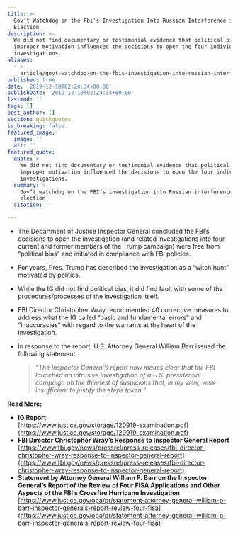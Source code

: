```yaml
---
title: >-
  Gov't Watchdog on the Fbi's Investigation Into Russian Interference in 2016
  Election
description: >-
  We did not find documentary or testimonial evidence that political bias or
  improper motivation influenced the decisions to open the four individual
  investigations.
aliases:
  - >-
    article/govt-watchdog-on-the-fbis-investigation-into-russian-interference-in-2016-election/
published: true
date: '2019-12-10T02:24:34+00:00'
publishDate: '2019-12-10T02:24:34+00:00'
lastmod: ''
tags: []
post_author: []
section: quickquotes
is_breaking: false
featured_image:
  image: ''
  alt: ''
featured_quote:
  quote: >-
    We did not find documentary or testimonial evidence that political bias or
    improper motivation influenced the decisions to open the four individual
    investigations.
  summary: >-
    Gov’t watchdog on the FBI’s investigation into Russian interference in 2016
    election
  citation: ''

---
```

*   The Department of Justice Inspector General concluded the FBI’s decisions to open the investigation (and related investigations into four current and former members of the Trump campaign) were free from “political bias” and initiated in compliance with FBI policies.
*   For years, Pres. Trump has described the investigation as a “witch hunt” motivated by politics.
*   While the IG did not find political bias, it did find fault with some of the procedures/processes of the investigation itself.
*   FBI Director Christopher Wray recommended 40 corrective measures to address what the IG called “basic and fundamental errors” and “inaccuracies” with regard to the warrants at the heart of the investigation.
*   In response to the report, U.S. Attorney General William Barr issued the following statement:  
    
    > _“The Inspector General’s report now makes clear that the FBI launched an intrusive investigation of a U.S. presidential campaign on the thinnest of suspicions that, in my view, were insufficient to justify the steps taken.”_
    

**Read More:** 

*   **IG Report**  
    [https://www.justice.gov/storage/120919-examination.pdf](https://www.justice.gov/storage/120919-examination.pdf)
*   **FBI Director Christopher Wray’s Response to Inspector General Report** [https://www.fbi.gov/news/pressrel/press-releases/fbi-director-christopher-wray-response-to-inspector-general-report](https://www.fbi.gov/news/pressrel/press-releases/fbi-director-christopher-wray-response-to-inspector-general-report)
*   **Statement by Attorney General William P. Barr on the Inspector General’s Report of the Review of Four FISA Applications and Other Aspects of the FBI’s Crossfire Hurricane Investigation** [https://www.justice.gov/opa/pr/statement-attorney-general-william-p-barr-inspector-generals-report-review-four-fisa](https://www.justice.gov/opa/pr/statement-attorney-general-william-p-barr-inspector-generals-report-review-four-fisa)